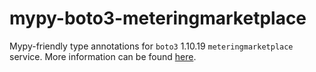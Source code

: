 # mypy-boto3-meteringmarketplace

Mypy-friendly type annotations for `boto3` 1.10.19 `meteringmarketplace` service.
More information can be found [here](https://github.com/vemel/mypy_boto3).